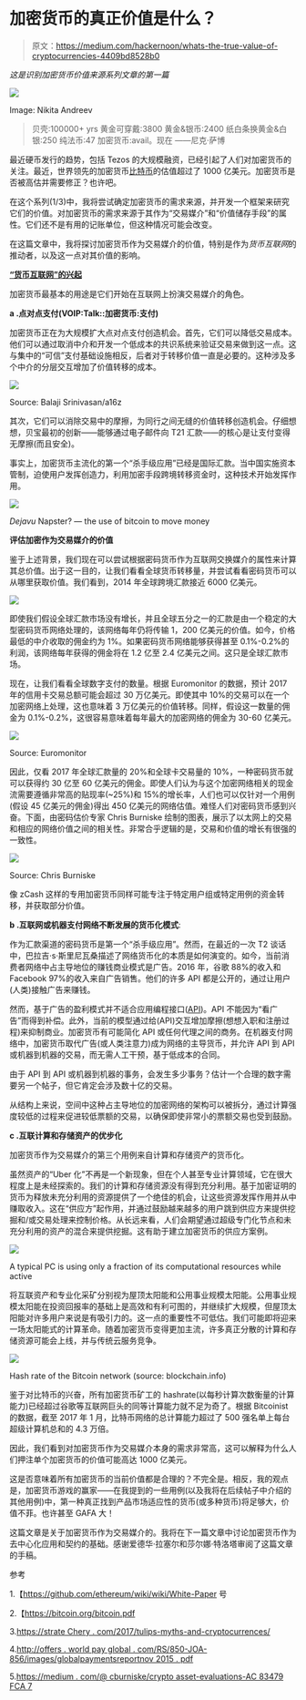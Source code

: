 # 加密货币的真正价值是什么？

> 原文：<https://medium.com/hackernoon/whats-the-true-value-of-cryptocurrencies-4409bd8528b0>

*这是识别加密货币价值来源系列文章的第一篇*

![](img/25b5bc89070c33a0aaa5253402defbbd.png)

Image: Nikita Andreev

> 贝壳:100000+ yrs
> 黄金可穿戴:3800
> 黄金&银币:2400
> 纸白条换黄金&白银:250
> 纯法币:47
> 加密货币:avail。现在
> ——尼克·萨博

最近硬币发行的趋势，包括 Tezos 的大规模融资，已经引起了人们对加密货币的关注。最近，世界领先的加密货币[比特币](https://hackernoon.com/tagged/bitcoin)的估值超过了 1000 亿美元。加密货币是否被高估并需要修正？也许吧。

在这个系列(1/3)中，我将尝试确定加密货币的需求来源，并开发一个框架来研究它们的价值。对加密货币的需求来源于其作为“交易媒介”和“价值储存手段”的属性。它们还不是有用的记账单位，但这种情况可能会改变。

在这篇文章中，我将探讨加密货币作为交易媒介的价值，特别是作为*货币互联网*的推动者，以及这一点对其价值的影响。

[**“货币互联网”的兴起**](/p/4409bd8528b0/#3669)

加密货币最基本的用途是它们开始在互联网上扮演交易媒介的角色。

**a .点对点支付(VOIP:Talk::加密货币:支付)**

加密货币正在为大规模扩大点对点支付创造机会。首先，它们可以降低交易成本。他们可以通过取消中介和开发一个低成本的共识系统来验证交易来做到这一点。这与集中的“可信”支付基础设施相反，后者对于转移价值一直是必要的。这种涉及多个中介的分层交互增加了价值转移的成本。

![](img/e4f693f840597b79e374342165830619.png)

Source: Balaji Srinivasan/a16z

其次，它们可以消除交易中的摩擦，为同行之间无缝的价值转移创造机会。仔细想想，贝宝最初的创新——能够通过电子邮件向 T21 汇款——的核心是让支付变得无摩擦(而且安全)。

事实上，加密货币主流化的第一个“杀手级应用”已经是国际汇款。当中国实施资本管制，迫使用户发挥创造力，利用加密手段跨境转移资金时，这种技术开始发挥作用。

![](img/fd0d26231ad026a1073adf6ca1d4f809.png)

*Dejavu* Napster? — the use of bitcoin to move money

**评估加密作为交易媒介的价值**

鉴于上述背景，我们现在可以尝试根据密码货币作为互联网交换媒介的属性来计算其总价值。出于这一目的，让我们看看全球货币转移量，并尝试看看密码货币可以从哪里获取价值。我们看到，2014 年全球跨境汇款接近 6000 亿美元。

![](img/7455ef74672f17d93559735144799b06.png)

即使我们假设全球汇款市场没有增长，并且全球五分之一的汇款是由一个稳定的大型密码货币网络处理的，该网络每年仍将传输 1，200 亿美元的价值。如今，价格最低的中介收取的佣金约为 1%。如果密码货币网络能够获得甚至 0.1%-0.2%的利润，该网络每年获得的佣金将在 1.2 亿至 2.4 亿美元之间。这只是全球汇款市场。

现在，让我们看看全球数字支付的数量。根据 Euromonitor 的数据，预计 2017 年的信用卡交易总额可能会超过 30 万亿美元。即使其中 10%的交易可以在一个加密网络上处理，这也意味着 3 万亿美元的价值转移。同样，假设这一数量的佣金为 0.1%-0.2%，这很容易意味着每年最大的加密网络的佣金为 30-60 亿美元。

![](img/5071dcfb2bad04905c152b4a2b14067c.png)

Source: Euromonitor

因此，仅看 2017 年全球汇款量的 20%和全球卡交易量的 10%，一种密码货币就可以获得约 30 亿至 60 亿美元的佣金。即使人们认为与这个加密网络相关的现金流需要遵循非常高的贴现率(~25%)和 15%的增长率，人们也可以仅针对一个用例(假设 45 亿美元的佣金)得出 450 亿美元的网络估值。难怪人们对密码货币感到兴奋。下面，由密码估价专家 Chris Burniske 绘制的图表，展示了以太网上的交易和相应的网络价值之间的相关性。非常合乎逻辑的是，交易和价值的增长有很强的一致性。

![](img/e29e4fda61ec42e37fe21da10d59c3ba.png)

Source: Chris Burniske‏

像 zCash 这样的专用加密货币同样可能专注于特定用户组或特定用例的资金转移，并获取部分价值。

**b .互联网或机器支付网络不断发展的货币化模式**:

作为汇款渠道的密码货币是第一个“杀手级应用”。然而，在最近的一次 T2 谈话中，巴拉吉·s·斯里尼瓦桑描述了网络货币化的本质是如何演变的。如今，当前消费者网络中占主导地位的赚钱商业模式是广告。2016 年，谷歌 88%的收入和 Facebook 97%的收入来自广告销售。他们的许多 API 都是公开的，通过让用户(人类)接触广告来赚钱。

然而，基于广告的盈利模式并不适合应用编程接口([API](https://hackernoon.com/what-are-web-apis-c74053fa4072?-aditya-medium))。API 不能因为“看广告”而得到补偿。此外，当前的模型通过给(API)交互增加摩擦(想想入职和注册过程)来抑制商业。加密货币有可能简化 API 或任何代理之间的商务。在机器支付网络中，加密货币取代广告(或人类注意力)成为网络的主导货币，并允许 API 到 API 或机器到机器的交易，而无需人工干预，基于低成本的合同。

由于 API 到 API 或机器到机器的事务，会发生多少事务？估计一个合理的数字需要另一个帖子，但它肯定会涉及数十亿的交易。

从结构上来说，空间中这种占主导地位的加密网络的架构可以被拆分，通过计算强度较低的过程来促进较低票额的交易，以确保即使非常小的票额交易也受到鼓励。

**c .互联计算和存储资产的优步化**

加密货币作为交易媒介的第三个用例来自计算和存储资产的货币化。

虽然资产的“Uber 化”不再是一个新现象，但在个人甚至专业计算领域，它在很大程度上是未经探索的。我们的计算和存储资源没有得到充分利用。基于加密证明的货币为释放未充分利用的资源提供了一个绝佳的机会，让这些资源发挥作用并从中赚取收入。这在“供应方”起作用，并通过鼓励越来越多的用户跳到供应方来提供挖掘和/或交易处理来控制价格。从长远来看，人们会期望通过超级专门化节点和未充分利用的资产的混合来提供挖掘。这有助于建立加密货币的供应方案例。

![](img/db74bfc186e5840c64e6376f7a47ca07.png)

A typical PC is using only a fraction of its computational resources while active

将互联资产和专业化采矿分别视为屋顶太阳能和公用事业规模太阳能。公用事业规模太阳能在投资回报率的基础上是高效和有利可图的，并继续扩大规模，但屋顶太阳能对许多用户来说是有吸引力的。这一点的重要性不可低估。我们可能即将迎来一场太阳能式的计算革命。随着加密货币变得更加主流，许多真正分散的计算和存储资源可能会上线，并与传统云服务竞争。

![](img/66c681dd7d69284c3273fe1575ae3910.png)

Hash rate of the Bitcoin network (source: blockchain.info)

鉴于对比特币的兴奋，所有加密货币矿工的 hashrate(以每秒计算次数衡量的计算能力)已经超过谷歌等互联网巨头的同等计算能力就不足为奇了。根据 Bitcoinist 的数据，截至 2017 年 1 月，比特币网络的总计算能力超过了 500 强名单上每台超级计算机总和的 4.3 万倍。

因此，我们看到对加密货币作为交易媒介本身的需求非常高，这可以解释为什么人们押注单个加密货币的价值可能高达 1000 亿美元。

这是否意味着所有加密货币的当前价值都是合理的？不完全是。相反，我的观点是，加密货币游戏的赢家——在我提到的一些用例(以及我将在后续帖子中介绍的其他用例)中，第一种真正找到产品市场适应性的货币(或多种货币)将足够大，价值不菲。也许甚至 GAFA 大！

这篇文章是关于加密货币作为交易媒介的。我将在下一篇文章中讨论加密货币作为去中心化应用和契约的基础。感谢爱德华·拉塞尔和莎尔娜·特洛塔审阅了这篇文章的手稿。

参考

1.【https://github.com/ethereum/wiki/wiki/White-Paper 号

2.【https://bitcoin.org/bitcoin.pdf 

3.[https://strate Chery . com/2017/tulips-myths-and-cryptocurrences/](https://stratechery.com/2017/tulips-myths-and-cryptocurrencies/)

4.[http://offers . world pay global . com/RS/850-JOA-856/images/globalpaymentsreportnov 2015 . pdf](http://offers.worldpayglobal.com/rs/850-JOA-856/images/GlobalPaymentsReportNov2015.pdf)

5.[https://medium . com/@ cburniske/crypto asset-evaluations-AC 83479 FCA 7](/@cburniske/cryptoasset-valuations-ac83479ffca7)